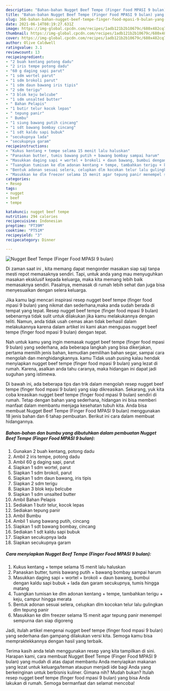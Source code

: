 ```yaml
---
description: "Bahan-bahan Nugget Beef Tempe (Finger Food MPASI 9 bulan) yang enak dan Mudah Dibuat"
title: "Bahan-bahan Nugget Beef Tempe (Finger Food MPASI 9 bulan) yang enak dan Mudah Dibuat"
slug: 366-bahan-bahan-nugget-beef-tempe-finger-food-mpasi-9-bulan-yang-enak-dan-mudah-dibuat
date: 2021-06-14T08:19:27.631Z
image: https://img-global.cpcdn.com/recipes/1adb121b2b10679c/680x482cq70/nugget-beef-tempe-finger-food-mpasi-9-bulan-foto-resep-utama.jpg
thumbnail: https://img-global.cpcdn.com/recipes/1adb121b2b10679c/680x482cq70/nugget-beef-tempe-finger-food-mpasi-9-bulan-foto-resep-utama.jpg
cover: https://img-global.cpcdn.com/recipes/1adb121b2b10679c/680x482cq70/nugget-beef-tempe-finger-food-mpasi-9-bulan-foto-resep-utama.jpg
author: Olive Caldwell
ratingvalue: 3.1
reviewcount: 13
recipeingredient:
- "2 buah kentang potong dadu"
- "2 iris tempe potong dadu"
- "60 g daging sapi parut"
- "1 sdm wortel parut"
- "1 sdm brokoli parut"
- "1 sdm daun bawang iris tipis"
- "2 sdm terigu"
- "3 blok keju belcube"
- "1 sdm unsalted butter"
- " Bahan Pelapis"
- "1 butir telur kocok lepas"
- " tepung panir"
- " Bumbu"
- "1 siung bawang putih cincang"
- "1 sdt bawang bombay cincang"
- "1 sdt kaldu sapi bubuk"
- "secukupnya lada"
- "secukupnya garam"
recipeinstructions:
- "Kukus kentang + tempe selama 15 menit lalu haluskan"
- "Panaskan butter, tumis bawang putih + bawang bombay sampai harum"
- "Masukkan daging sapi + wortel + brokoli + daun bawang, bumbui dengan kaldu sapi bubuk + lada dan garam secukupnya, tumis hingga matang"
- "Tuangkan tumisan ke dlm adonan kentang + tempe, tambahkan terigu + keju, campur hingga merata"
- "Bentuk adonan sesuai selera, celupkan dlm kocokan telur lalu gulingkan dlm tepung panir"
- "Masukkan ke dlm freezer selama 15 menit agar tepung panir menempel sempurna dan siap digoreng"
categories:
- Resep
tags:
- nugget
- beef
- tempe

katakunci: nugget beef tempe 
nutrition: 294 calories
recipecuisine: Indonesian
preptime: "PT39M"
cooktime: "PT51M"
recipeyield: "3"
recipecategory: Dinner

---
```



![Nugget Beef Tempe (Finger Food MPASI 9 bulan)](https://img-global.cpcdn.com/recipes/1adb121b2b10679c/680x482cq70/nugget-beef-tempe-finger-food-mpasi-9-bulan-foto-resep-utama.jpg)

Di zaman  saat ini , kita memang dapat mengorder masakan siap saji tanpa mesti repot memasaknya sendiri. Tapi, untuk anda yang mau menyuguhkan masakan eksklusif kepada keluarga, maka kita memang lebih baik memasaknya sendiri. Pasalnya, memasak di rumah lebih sehat dan juga bisa menyesuaikan dengan selera keluarga.

Jika kamu lagi mencari inspirasi resep nugget beef tempe (finger food mpasi 9 bulan) yang nikmat dan sederhana,maka anda sudah berada di tempat yang tepat. Resep nugget beef tempe (finger food mpasi 9 bulan)  sebenarnya tidak sulit untuk dilakukan jika kamu melakukannya dengan teliti. Namun, anda tidak usah cemas akan tidak berhasil dalam melakukannya 
karena dalam artikel ini kami akan mengupas nugget beef tempe (finger food mpasi 9 bulan) dengan tepat.  



Nah untuk kamu yang ingin memasak nugget beef tempe (finger food mpasi 9 bulan) yang sederhana, ada beberapa langkah yang bisa dikerjakan, pertama memilih jenis bahan, kemudian pemilihan bahan segar, sampai cara mengolah dan menghidangkannya. kamu Tidak usah pusing kalau hendak menyiapkan nugget beef tempe (finger food mpasi 9 bulan) yang lezat di rumah. Karena, asalkan anda  tahu caranya, maka hidangan ini dapat jadi suguhan yang istimewa.

Di bawah ini, ada beberapa tips dan trik dalam mengolah resep nugget beef tempe (finger food mpasi 9 bulan) yang siap dikreasikan. Sekarang, yuk kita coba kreasikan nugget beef tempe (finger food mpasi 9 bulan) sendiri di rumah. Tetap dengan bahan yang sederhana, hidangan ini bisa memberi manfaat dalam membantu menjaga kesehatan tubuh kita. Anda bisa membuat Nugget Beef Tempe (Finger Food MPASI 9 bulan) menggunakan 18 jenis bahan dan 6 tahap pembuatan. Berikut ini cara dalam membuat hidangannya.

<!--inarticleads1-->

##### Bahan-bahan dan bumbu yang dibutuhkan dalam pembuatan Nugget Beef Tempe (Finger Food MPASI 9 bulan):

1. Gunakan 2 buah kentang, potong dadu
1. Ambil 2 iris tempe, potong dadu
1. Ambil 60 g daging sapi, parut
1. Siapkan 1 sdm wortel, parut
1. Siapkan 1 sdm brokoli, parut
1. Siapkan 1 sdm daun bawang, iris tipis
1. Siapkan 2 sdm terigu
1. Siapkan 3 blok keju belcube
1. Siapkan 1 sdm unsalted butter
1. Ambil  Bahan Pelapis
1. Sediakan 1 butir telur, kocok lepas
1. Sediakan  tepung panir
1. Ambil  Bumbu
1. Ambil 1 siung bawang putih, cincang
1. Siapkan 1 sdt bawang bombay, cincang
1. Sediakan 1 sdt kaldu sapi bubuk
1. Siapkan secukupnya lada
1. Siapkan secukupnya garam




<!--inarticleads2-->

##### Cara menyiapkan Nugget Beef Tempe (Finger Food MPASI 9 bulan):

1. Kukus kentang + tempe selama 15 menit lalu haluskan
1. Panaskan butter, tumis bawang putih + bawang bombay sampai harum
1. Masukkan daging sapi + wortel + brokoli + daun bawang, bumbui dengan kaldu sapi bubuk + lada dan garam secukupnya, tumis hingga matang
1. Tuangkan tumisan ke dlm adonan kentang + tempe, tambahkan terigu + keju, campur hingga merata
1. Bentuk adonan sesuai selera, celupkan dlm kocokan telur lalu gulingkan dlm tepung panir
1. Masukkan ke dlm freezer selama 15 menit agar tepung panir menempel sempurna dan siap digoreng




Jadi, itulah artikel mengenai  nugget beef tempe (finger food mpasi 9 bulan)  yang sederhana dan gampang dilakukan versi kita. Semoga kamu bisa mempraktekkannya dengan hasil yang terbaik. 

Terima kasih anda telah menggunakan resep yang kita tampilkan di sini. Harapan kami, cara membuat  Nugget Beef Tempe (Finger Food MPASI 9 bulan) yang mudah di atas dapat membantu Anda menyiapkan makanan yang lezat untuk keluarga/teman ataupun menjadi ide bagi Anda yang berkeinginan untuk berbisnis kuliner. Gimana nih? Mudah bukan? Itulah resep nugget beef tempe (finger food mpasi 9 bulan) yang bisa Anda lakukan di rumah. Semoga bermanfaat dan selamat mencoba!

